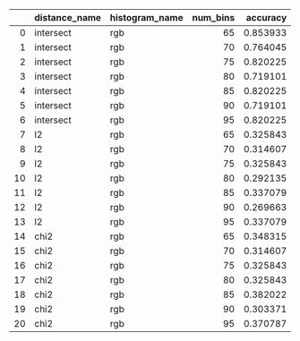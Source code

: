 |    | distance_name   | histogram_name   |   num_bins |   accuracy |
|---:|:----------------|:-----------------|-----------:|-----------:|
|  0 | intersect       | rgb              |         65 |   0.853933 |
|  1 | intersect       | rgb              |         70 |   0.764045 |
|  2 | intersect       | rgb              |         75 |   0.820225 |
|  3 | intersect       | rgb              |         80 |   0.719101 |
|  4 | intersect       | rgb              |         85 |   0.820225 |
|  5 | intersect       | rgb              |         90 |   0.719101 |
|  6 | intersect       | rgb              |         95 |   0.820225 |
|  7 | l2              | rgb              |         65 |   0.325843 |
|  8 | l2              | rgb              |         70 |   0.314607 |
|  9 | l2              | rgb              |         75 |   0.325843 |
| 10 | l2              | rgb              |         80 |   0.292135 |
| 11 | l2              | rgb              |         85 |   0.337079 |
| 12 | l2              | rgb              |         90 |   0.269663 |
| 13 | l2              | rgb              |         95 |   0.337079 |
| 14 | chi2            | rgb              |         65 |   0.348315 |
| 15 | chi2            | rgb              |         70 |   0.314607 |
| 16 | chi2            | rgb              |         75 |   0.325843 |
| 17 | chi2            | rgb              |         80 |   0.325843 |
| 18 | chi2            | rgb              |         85 |   0.382022 |
| 19 | chi2            | rgb              |         90 |   0.303371 |
| 20 | chi2            | rgb              |         95 |   0.370787 |